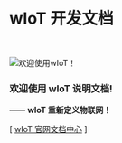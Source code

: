 # wIoT 开发文档

<br>

![欢迎使用wIoT！](amWiki/images/logo.png "欢迎使用wIoT！")  

### 欢迎使用 wIoT 说明文档!
—— **wIoT 重新定义物联网！**  

[ [wIoT 官网文档中心](https://wiot.eee.dog) ]
